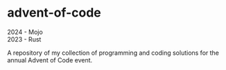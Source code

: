 # advent-of-code
2024 - Mojo  
2023 - Rust

A repository of my collection of programming and coding solutions for the annual Advent of Code event.
